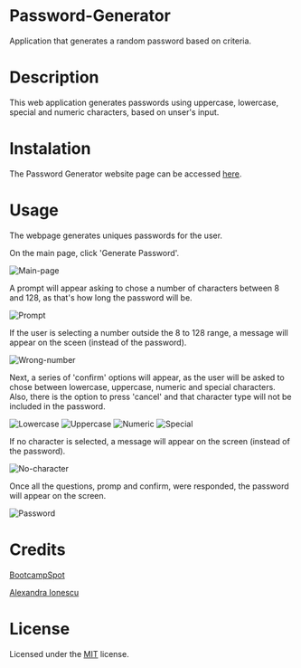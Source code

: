 # Password-Generator

Application that generates a random password based on criteria.

# Description

This web application generates passwords using uppercase, lowercase, special and numeric characters, based on unser's input.

# Instalation

The Password Generator website page can be accessed [here](https://ionescuea.github.io/Password-Generator/).

# Usage

The webpage generates uniques passwords for the user.

On the main page, click 'Generate Password'.

![Main-page](assets/main-page.jpg)

A prompt will appear asking to chose a number of characters between 8 and 128, as that's how long the password will be.

![Prompt](assets/prompt.jpg)

If the user is selecting a number outside the 8 to 128 range, a message will appear on the sceen (instead of the password).

![Wrong-number](assets/wrong-number.jpg)

Next, a series of 'confirm' options will appear, as the user will be asked to chose between lowercase, uppercase, numeric and special characters. Also, there is the option to press 'cancel' and that character type will not be included in the password.

![Lowercase](assets/lowercase.jpg)
![Uppercase](assets/uppercase.jpg)
![Numeric](assets/numeric.jpg)
![Special](assets/special.jpg)

If no character is selected, a message will appear on the screen (instead of the password).

![No-character](assets/no-character.jpg)

Once all the questions, promp and confirm, were responded, the password will appear on the screen.

![Password](assets/password-generated-example.jpg)

# Credits

[BootcampSpot](https://github.com/edx)

[Alexandra Ionescu](https://github.com/ionescuea)

# License

Licensed under the [MIT](LICENSE) license.
